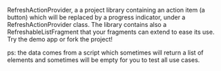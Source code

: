 RefreshActionProvider, a a project library containing an action item (a button) which will be replaced by a progress indicator, under a RefreshActionProvider class. The library contains also a RefreshableListFragment that your fragments can extend to ease its use. Try the demo app or fork the project!

ps: the data comes from a script which sometimes will return a list of elements and sometimes will be empty for you to test all use cases.
